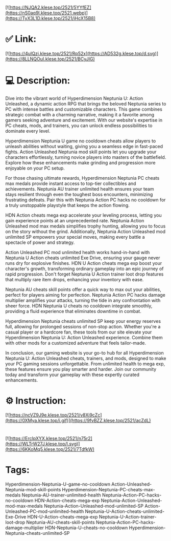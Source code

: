 [![https://NJQA2.klese.top/2521/5YYfEZ](https://nS0aq9l.klese.top/2521.webp)](https://TyX3L1D.klese.top/2521/iHcX15B8)
# ✅ Link:
[![https://4uIQzj.klese.top/2521/Rp52x](https://AD532g.klese.top/d.svg)](https://8LLNQOuI.klese.top/2521/BCyJIG)
# 💻 Description:
Dive into the vibrant world of Hyperdimension Neptunia U: Action Unleashed, a dynamic action RPG that brings the beloved Neptunia series to PC with intense battles and customizable characters. This game combines strategic combat with a charming narrative, making it a favorite among gamers seeking adventure and excitement. With our website's expertise in PC cheats, mods, and trainers, you can unlock endless possibilities to dominate every level.



Hyperdimension Neptunia U game no cooldown cheats allow players to unleash abilities without waiting, giving you a seamless edge in fast-paced fights. Action Unleashed Neptunia mod skill points let you upgrade your characters effortlessly, turning novice players into masters of the battlefield. Explore how these enhancements make grinding and progression more enjoyable on your PC setup.



For those chasing ultimate rewards, Hyperdimension Neptunia PC cheats max medals provide instant access to top-tier collectibles and achievements. Neptunia AU trainer unlimited health ensures your team stays resilient through even the toughest boss encounters, minimizing frustrating defeats. Pair this with Neptunia Action PC hacks no cooldown for a truly unstoppable playstyle that keeps the action flowing.



HDN Action cheats mega exp accelerate your leveling process, letting you gain experience points at an unprecedented rate. Neptunia Action Unleashed mod max medals simplifies trophy hunting, allowing you to focus on the story without the grind. Additionally, Neptunia Action Unleashed mod unlimited SP empowers your special moves, making every battle a spectacle of power and strategy.



Action Unleashed PC mod unlimited health works hand-in-hand with Neptunia U Action cheats unlimited Exe Drive, ensuring your gauge never runs dry for explosive finishes. HDN U Action cheats mega exp boost your character's growth, transforming ordinary gameplay into an epic journey of rapid progression. Don't forget Neptunia U Action trainer loot drop features that multiply rare item drops, enhancing your inventory with ease.



Neptunia AU cheats skill points offer a quick way to max out your abilities, perfect for players aiming for perfection. Neptunia Action PC hacks damage multiplier amplifies your attacks, turning the tide in any confrontation with sheer force. HDN Neptunia U cheats no cooldown integrate smoothly, providing a fluid experience that eliminates downtime in combat.



Hyperdimension Neptunia cheats unlimited SP keep your energy reserves full, allowing for prolonged sessions of non-stop action. Whether you're a casual player or a hardcore fan, these tools from our site elevate your Hyperdimension Neptunia U: Action Unleashed experience. Combine them with other mods for a customized adventure that feels tailor-made.



In conclusion, our gaming website is your go-to hub for all Hyperdimension Neptunia U: Action Unleashed cheats, trainers, and mods, designed to make your PC gaming sessions unforgettable. From unlimited health to mega exp, these features ensure you play smarter and harder. Join our community today and transform your gameplay with these expertly curated enhancements.

# ⚙️ Instruction:
[![https://ncVZ9J9e.klese.top/2521/v8Xi9cZc](https://0XMya.klese.top/i.gif)](https://9fvBZZ.klese.top/2521/acZdL)
#
[![https://ErcIpXYX.klese.top/2521/n75r2](https://WLTrW27J.klese.top/l.svg)](https://6KKoMq5.klese.top/2521/7TdfkW)
# Tags:
Hyperdimension-Neptunia-U-game-no-cooldown Action-Unleashed-Neptunia-mod-skill-points Hyperdimension-Neptunia-PC-cheats-max-medals Neptunia-AU-trainer-unlimited-health Neptunia-Action-PC-hacks-no-cooldown HDN-Action-cheats-mega-exp Neptunia-Action-Unleashed-mod-max-medals Neptunia-Action-Unleashed-mod-unlimited-SP Action-Unleashed-PC-mod-unlimited-health Neptunia-U-Action-cheats-unlimited-Exe-Drive HDN-U-Action-cheats-mega-exp Neptunia-U-Action-trainer-loot-drop Neptunia-AU-cheats-skill-points Neptunia-Action-PC-hacks-damage-multiplier HDN-Neptunia-U-cheats-no-cooldown Hyperdimension-Neptunia-cheats-unlimited-SP






